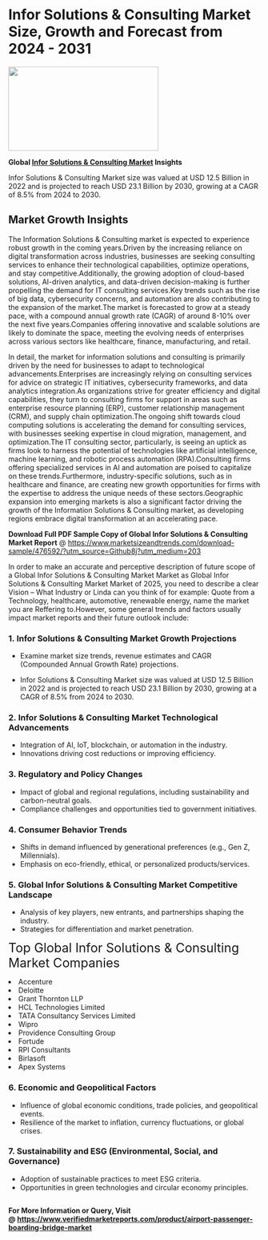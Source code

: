 <H1>Infor Solutions & Consulting Market Size, Growth and Forecast from 2024 - 2031</H1><img class="aligncenter size-medium wp-image-584254" src="https://thirdeyenews.in/wp-content/uploads/2024/09/Global-Market-Research-300x168.jpeg" alt="" width="300" height="168" /><p><strong>Global&nbsp;<a href="https://www.marketsizeandtrends.com/download-sample/476592/?utm_source=Github8j?utm_medium=203">Infor Solutions & Consulting Market</a> Insights</strong></p><p>Infor Solutions & Consulting Market size was valued at USD 12.5 Billion in 2022 and is projected to reach USD 23.1 Billion by 2030, growing at a CAGR of 8.5% from 2024 to 2030.</p><p><h2>Market Growth Insights</h2> <p>The Information Solutions & Consulting market is expected to experience robust growth in the coming years.Driven by the increasing reliance on digital transformation across industries, businesses are seeking consulting services to enhance their technological capabilities, optimize operations, and stay competitive.Additionally, the growing adoption of cloud-based solutions, AI-driven analytics, and data-driven decision-making is further propelling the demand for IT consulting services.Key trends such as the rise of big data, cybersecurity concerns, and automation are also contributing to the expansion of the market.The market is forecasted to grow at a steady pace, with a compound annual growth rate (CAGR) of around 8-10% over the next five years.Companies offering innovative and scalable solutions are likely to dominate the space, meeting the evolving needs of enterprises across various sectors like healthcare, finance, manufacturing, and retail.</p> <p>In detail, the market for information solutions and consulting is primarily driven by the need for businesses to adapt to technological advancements.Enterprises are increasingly relying on consulting services for advice on strategic IT initiatives, cybersecurity frameworks, and data analytics integration.As organizations strive for greater efficiency and digital capabilities, they turn to consulting firms for support in areas such as enterprise resource planning (ERP), customer relationship management (CRM), and supply chain optimization.The ongoing shift towards cloud computing solutions is accelerating the demand for consulting services, with businesses seeking expertise in cloud migration, management, and optimization.The IT consulting sector, particularly, is seeing an uptick as firms look to harness the potential of technologies like artificial intelligence, machine learning, and robotic process automation (RPA).Consulting firms offering specialized services in AI and automation are poised to capitalize on these trends.Furthermore, industry-specific solutions, such as in healthcare and finance, are creating new growth opportunities for firms with the expertise to address the unique needs of these sectors.Geographic expansion into emerging markets is also a significant factor driving the growth of the Information Solutions & Consulting market, as developing regions embrace digital transformation at an accelerating pace.</p> <p><span class=""><strong>Download Full PDF Sample Copy of Global Infor Solutions & Consulting Market Report</strong> @ <a href="https://www.marketsizeandtrends.com/download-sample/476592/?utm_source=Github8j?utm_medium=203" target="_blank">https://www.marketsizeandtrends.com/download-sample/476592/?utm_source=Github8j?utm_medium=203</a></span></p><p>In order to make an accurate and perceptive description of future scope of a Global&nbsp;Infor Solutions & Consulting Market Market as Global&nbsp;Infor Solutions & Consulting Market Market of 2025, you need to describe a clear Vision &ndash; What Industry or Linda can you think of for example: Quote from a Technology, healthcare, automotive, renewable energy, name the market you are Reffering to.However, some general trends and factors usually impact market reports and their future outlook include:</p><h3>1.&nbsp;<strong>Infor Solutions & Consulting Market Growth Projections</strong></h3><ul><li>Examine market size trends, revenue estimates and CAGR (Compounded Annual Growth Rate) projections.</li><li><p>Infor Solutions & Consulting Market size was valued at USD 12.5 Billion in 2022 and is projected to reach USD 23.1 Billion by 2030, growing at a CAGR of 8.5% from 2024 to 2030.</p></li></ul><h3>2.&nbsp;<strong>Infor Solutions & Consulting Market Technological Advancements</strong></h3><ul><li>Integration of AI, IoT, blockchain, or automation in the industry.</li><li>Innovations driving cost reductions or improving efficiency.</li></ul><h3>3.&nbsp;<strong>Regulatory and Policy Changes</strong></h3><ul><li>Impact of global and regional regulations, including sustainability and carbon-neutral goals.</li><li>Compliance challenges and opportunities tied to government initiatives.</li></ul><h3>4.&nbsp;<strong>Consumer Behavior Trends</strong></h3><ul><li>Shifts in demand influenced by generational preferences (e.g., Gen Z, Millennials).</li><li>Emphasis on eco-friendly, ethical, or personalized products/services.</li></ul><h3>5.&nbsp;<strong>Global Infor Solutions & Consulting Market Competitive Landscape</strong></h3><ul><li>Analysis of key players, new entrants, and partnerships shaping the industry.</li><li>Strategies for differentiation and market penetration.</li></ul><p data-pm-slice="1 1 []"><span style="color: inherit; font-family: inherit; font-size: 25px;">Top Global Infor Solutions & Consulting Market Companies</span></p><div class="" data-test-id=""><p><li>Accenture</li><li> Deloitte</li><li> Grant Thornton LLP</li><li> HCL Technologies Limited</li><li> TATA Consultancy Services Limited</li><li> Wipro</li><li> Providence Consulting Group</li><li> Fortude</li><li> RPI Consultants</li><li> Birlasoft</li><li> Apex Systems</li></p></div><h3>6.&nbsp;<strong>Economic and Geopolitical Factors</strong></h3><ul><li>Influence of global economic conditions, trade policies, and geopolitical events.</li><li>Resilience of the market to inflation, currency fluctuations, or global crises.</li></ul><h3>7.&nbsp;<strong>Sustainability and ESG (Environmental, Social, and Governance)</strong></h3><ul><li>Adoption of sustainable practices to meet ESG criteria.</li><li>Opportunities in green technologies and circular economy principles.</li></ul><h2><strong style="font-size: 14px;">For More Information or Query, Visit @&nbsp;</strong><a style="background-color: #ffffff; font-size: 14px;" href="https://www.marketsizeandtrends.com/report/infor-solutions-consulting-market/" target="_blank">https://www.verifiedmarketreports.com/product/airport-passenger-boarding-bridge-market</a></h2>
